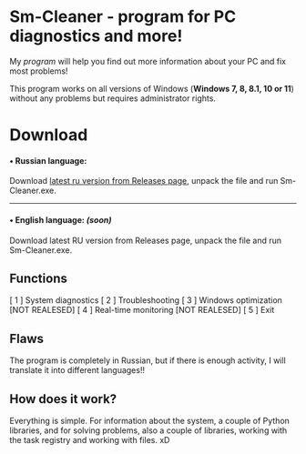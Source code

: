 # Sm-Cleaner - program for PC diagnostics and more!
My *program* will help you find out more information about your PC and fix most problems!

This program works on all versions of Windows (**Windows 7, 8, 8.1, 10 or 11**) without any problems but requires administrator rights.

# Download

#### &bull; Russian language:
Download [latest ru version from Releases page](https://github.com/Wounsee/SmCleaner/releases/tag/SmCleaner "latest ru version from Releases page"), unpack the file and run Sm-Cleaner.exe.

---

#### &bull; English language: *(soon)* 
Download latest RU version from Releases page, unpack the file and run Sm-Cleaner.exe.



## Functions
[ 1 ] System diagnostics 
[ 2 ] Troubleshooting 
[ 3 ] Windows optimization [NOT REALESED] 
[ 4 ] Real-time monitoring [NOT REALESED]
[ 5 ] Exit

## Flaws
The program is completely in Russian, but if there is enough activity, I will translate it into different languages!!

## How does it work?
Everything is simple. For information about the system, a couple of Python libraries, and for solving problems, also a couple of libraries, working with the task registry and working with files. xD
